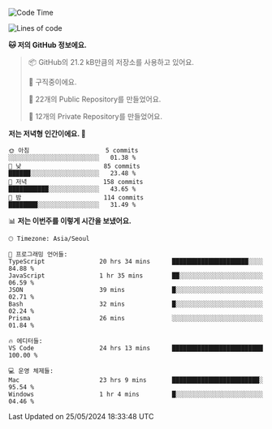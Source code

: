   <!--START_SECTION:waka-->
![Code Time](http://img.shields.io/badge/Code%20Time-607%20hrs%2051%20mins-blue)

![Lines of code](https://img.shields.io/badge/%EC%A0%80%EB%8A%94%20%EC%97%AC%ED%83%9C%EA%B9%8C%EC%A7%80%20-307.4%20thousand%20%EC%A4%84%EC%9D%98%20%EC%BD%94%EB%93%9C%EB%A5%BC%20%EC%9E%91%EC%84%B1%ED%96%88%EC%96%B4%EC%9A%94.-blue)

**🐱 저의 GitHub 정보에요.** 

> 📦 GitHub의 21.2 kB만큼의 저장소를 사용하고 있어요. 
 > 
> 💼 구직중이에요.
 > 
> 📜 22개의 Public Repository를 만들었어요. 
 > 
> 🔑 12개의 Private Repository를 만들었어요. 
 > 
**저는 저녁형 인간이에요. 🦉** 

```text
🌞 아침                     5 commits           ░░░░░░░░░░░░░░░░░░░░░░░░░   01.38 % 
🌆 낮　                     85 commits          ██████░░░░░░░░░░░░░░░░░░░   23.48 % 
🌃 저녁                     158 commits         ███████████░░░░░░░░░░░░░░   43.65 % 
🌙 밤　                     114 commits         ████████░░░░░░░░░░░░░░░░░   31.49 % 
```


📊 **저는 이번주를 이렇게 시간을 보냈어요.** 

```text
🕑︎ Timezone: Asia/Seoul

💬 프로그래밍 언어들: 
TypeScript               20 hrs 34 mins      █████████████████████░░░░   84.88 % 
JavaScript               1 hr 35 mins        ██░░░░░░░░░░░░░░░░░░░░░░░   06.59 % 
JSON                     39 mins             █░░░░░░░░░░░░░░░░░░░░░░░░   02.71 % 
Bash                     32 mins             █░░░░░░░░░░░░░░░░░░░░░░░░   02.24 % 
Prisma                   26 mins             ░░░░░░░░░░░░░░░░░░░░░░░░░   01.84 % 

🔥 에디터들: 
VS Code                  24 hrs 13 mins      █████████████████████████   100.00 % 

💻 운영 체제들: 
Mac                      23 hrs 9 mins       ████████████████████████░   95.54 % 
Windows                  1 hr 4 mins         █░░░░░░░░░░░░░░░░░░░░░░░░   04.46 % 
```


 Last Updated on 25/05/2024 18:33:48 UTC
<!--END_SECTION:waka-->

